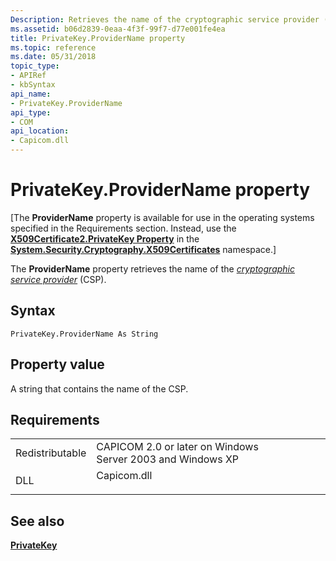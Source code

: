 ```yaml
---
Description: Retrieves the name of the cryptographic service provider (CSP).
ms.assetid: b06d2839-0eaa-4f3f-99f7-d77e001fe4ea
title: PrivateKey.ProviderName property
ms.topic: reference
ms.date: 05/31/2018
topic_type:
- APIRef
- kbSyntax
api_name:
- PrivateKey.ProviderName
api_type:
- COM
api_location:
- Capicom.dll
---
```


# PrivateKey.ProviderName property

\[The **ProviderName** property is available for use in the operating systems specified in the Requirements section. Instead, use the [**X509Certificate2.PrivateKey Property**](/dotnet/api/system.security.cryptography.x509certificates.x509certificate2.privatekey?view=netcore-3.1) in the [**System.Security.Cryptography.X509Certificates**](/dotnet/api/system.security.cryptography.x509certificates.publickey.-ctor?view=netcore-3.1) namespace.\]

The **ProviderName** property retrieves the name of the [*cryptographic service provider*](../secgloss/c-gly.md) (CSP).

## Syntax


```VB
PrivateKey.ProviderName As String
```



## Property value

A string that contains the name of the CSP.

## Requirements



|                            |                                                                                        |
|----------------------------|----------------------------------------------------------------------------------------|
| Redistributable<br/> | CAPICOM 2.0 or later on Windows Server 2003 and Windows XP<br/>                  |
| DLL<br/>             | <dl> <dt>Capicom.dll</dt> </dl> |



## See also

<dl> <dt>

[**PrivateKey**](privatekey.md)
</dt> </dl>

 

 